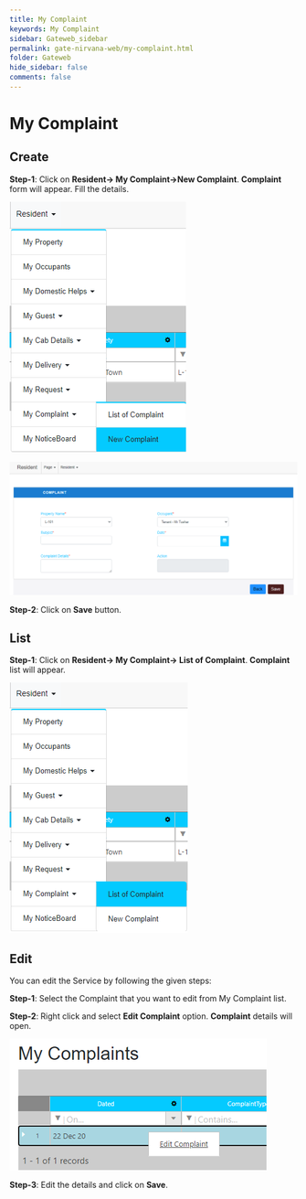 ```yaml
---
title: My Complaint
keywords: My Complaint
sidebar: Gateweb_sidebar
permalink: gate-nirvana-web/my-complaint.html
folder: Gateweb
hide_sidebar: false
comments: false
---
```


# My Complaint

## Create

**Step-1**: Click on **Resident-> My Complaint->New Complaint**. **Complaint** form will appear. Fill the details.

![](/images/MyComplaint-SelectMenuweb.png)

![](/images/MyComplaint-NewComplaintweb.png)

**Step-2**: Click on **Save** button.

## List


**Step-1**: Click on **Resident-> My Complaint-> List of Complaint**. **Complaint** list will appear.

![](/images/MyComplaint-ListofComplaintweb.png)


## Edit


You can edit the Service by following the given steps:

**Step-1**: Select the Complaint that you want to edit from My Complaint list.

**Step-2**: Right click and select **Edit Complaint** option. **Complaint** details will open.
                               
![](/images/ListofMyComplaint-SelectMenuweb.png)


**Step-3**: Edit the details and click on **Save**.
